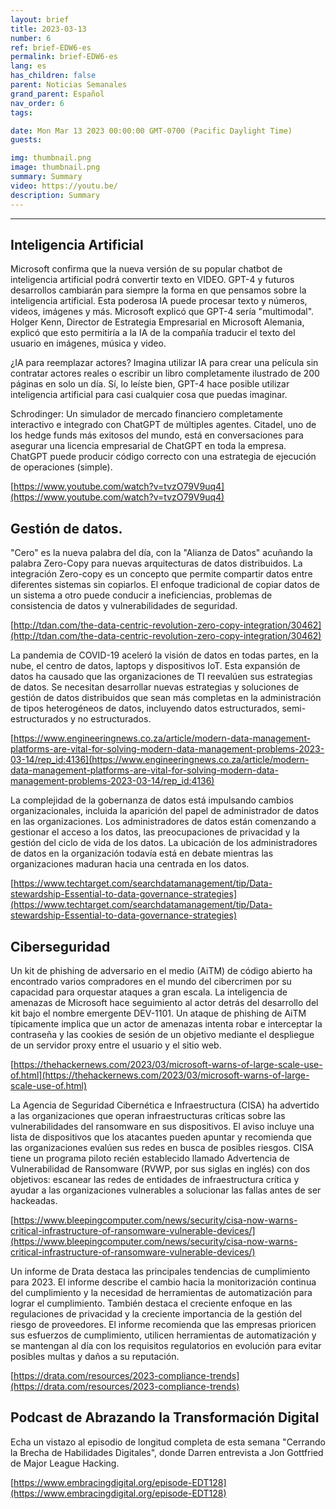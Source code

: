 ```yaml
---
layout: brief
title: 2023-03-13
number: 6
ref: brief-EDW6-es
permalink: brief-EDW6-es
lang: es
has_children: false
parent: Noticias Semanales
grand_parent: Español
nav_order: 6
tags:

date: Mon Mar 13 2023 00:00:00 GMT-0700 (Pacific Daylight Time)
guests:

img: thumbnail.png
image: thumbnail.png
summary: Summary
video: https://youtu.be/
description: Summary
---
```




---

## Inteligencia Artificial

Microsoft confirma que la nueva versión de su popular chatbot de inteligencia artificial podrá convertir texto en VIDEO. GPT-4 y futuros desarrollos cambiarán para siempre la forma en que pensamos sobre la inteligencia artificial. Esta poderosa IA puede procesar texto y números, videos, imágenes y más. Microsoft explicó que GPT-4 sería "multimodal". Holger Kenn, Director de Estrategia Empresarial en Microsoft Alemania, explicó que esto permitiría a la IA de la compañía traducir el texto del usuario en imágenes, música y video.

¿IA para reemplazar actores? Imagina utilizar IA para crear una película sin contratar actores reales o escribir un libro completamente ilustrado de 200 páginas en solo un día. Sí, lo leíste bien, GPT-4 hace posible utilizar inteligencia artificial para casi cualquier cosa que puedas imaginar.

Schrodinger: Un simulador de mercado financiero completamente interactivo e integrado con ChatGPT de múltiples agentes. Citadel, uno de los hedge funds más exitosos del mundo, está en conversaciones para asegurar una licencia empresarial de ChatGPT en toda la empresa. ChatGPT puede producir código correcto con una estrategia de ejecución de operaciones (simple).

[https://www.youtube.com/watch?v=tvzO79V9uq4](https://www.youtube.com/watch?v=tvzO79V9uq4)

## Gestión de datos.

"Cero" es la nueva palabra del día, con la "Alianza de Datos" acuñando la palabra Zero-Copy para nuevas arquitecturas de datos distribuidos. La integración Zero-copy es un concepto que permite compartir datos entre diferentes sistemas sin copiarlos. El enfoque tradicional de copiar datos de un sistema a otro puede conducir a ineficiencias, problemas de consistencia de datos y vulnerabilidades de seguridad.

[http://tdan.com/the-data-centric-revolution-zero-copy-integration/30462](http://tdan.com/the-data-centric-revolution-zero-copy-integration/30462)

La pandemia de COVID-19 aceleró la visión de datos en todas partes, en la nube, el centro de datos, laptops y dispositivos IoT. Esta expansión de datos ha causado que las organizaciones de TI reevalúen sus estrategias de datos. Se necesitan desarrollar nuevas estrategias y soluciones de gestión de datos distribuidos que sean más completas en la administración de tipos heterogéneos de datos, incluyendo datos estructurados, semi-estructurados y no estructurados.

[https://www.engineeringnews.co.za/article/modern-data-management-platforms-are-vital-for-solving-modern-data-management-problems-2023-03-14/rep_id:4136](https://www.engineeringnews.co.za/article/modern-data-management-platforms-are-vital-for-solving-modern-data-management-problems-2023-03-14/rep_id:4136)

La complejidad de la gobernanza de datos está impulsando cambios organizacionales, incluida la aparición del papel de administrador de datos en las organizaciones. Los administradores de datos están comenzando a gestionar el acceso a los datos, las preocupaciones de privacidad y la gestión del ciclo de vida de los datos. La ubicación de los administradores de datos en la organización todavía está en debate mientras las organizaciones maduran hacia una centrada en los datos.

[https://www.techtarget.com/searchdatamanagement/tip/Data-stewardship-Essential-to-data-governance-strategies](https://www.techtarget.com/searchdatamanagement/tip/Data-stewardship-Essential-to-data-governance-strategies)

## Ciberseguridad

Un kit de phishing de adversario en el medio (AiTM) de código abierto ha encontrado varios compradores en el mundo del cibercrimen por su capacidad para orquestar ataques a gran escala. La inteligencia de amenazas de Microsoft hace seguimiento al actor detrás del desarrollo del kit bajo el nombre emergente DEV-1101. Un ataque de phishing de AiTM típicamente implica que un actor de amenazas intenta robar e interceptar la contraseña y las cookies de sesión de un objetivo mediante el despliegue de un servidor proxy entre el usuario y el sitio web.

[https://thehackernews.com/2023/03/microsoft-warns-of-large-scale-use-of.html](https://thehackernews.com/2023/03/microsoft-warns-of-large-scale-use-of.html)

La Agencia de Seguridad Cibernética e Infraestructura (CISA) ha advertido a las organizaciones que operan infraestructuras críticas sobre las vulnerabilidades del ransomware en sus dispositivos. El aviso incluye una lista de dispositivos que los atacantes pueden apuntar y recomienda que las organizaciones evalúen sus redes en busca de posibles riesgos. CISA tiene un programa piloto recién establecido llamado Advertencia de Vulnerabilidad de Ransomware (RVWP, por sus siglas en inglés) con dos objetivos: escanear las redes de entidades de infraestructura crítica y ayudar a las organizaciones vulnerables a solucionar las fallas antes de ser hackeadas.

[https://www.bleepingcomputer.com/news/security/cisa-now-warns-critical-infrastructure-of-ransomware-vulnerable-devices/](https://www.bleepingcomputer.com/news/security/cisa-now-warns-critical-infrastructure-of-ransomware-vulnerable-devices/)

Un informe de Drata destaca las principales tendencias de cumplimiento para 2023. El informe describe el cambio hacia la monitorización continua del cumplimiento y la necesidad de herramientas de automatización para lograr el cumplimiento. También destaca el creciente enfoque en las regulaciones de privacidad y la creciente importancia de la gestión del riesgo de proveedores. El informe recomienda que las empresas prioricen sus esfuerzos de cumplimiento, utilicen herramientas de automatización y se mantengan al día con los requisitos regulatorios en evolución para evitar posibles multas y daños a su reputación.

[https://drata.com/resources/2023-compliance-trends](https://drata.com/resources/2023-compliance-trends)

## Podcast de Abrazando la Transformación Digital

Echa un vistazo al episodio de longitud completa de esta semana "Cerrando la Brecha de Habilidades Digitales", donde Darren entrevista a Jon Gottfried de Major League Hacking.

[https://www.embracingdigital.org/episode-EDT128](https://www.embracingdigital.org/episode-EDT128)


